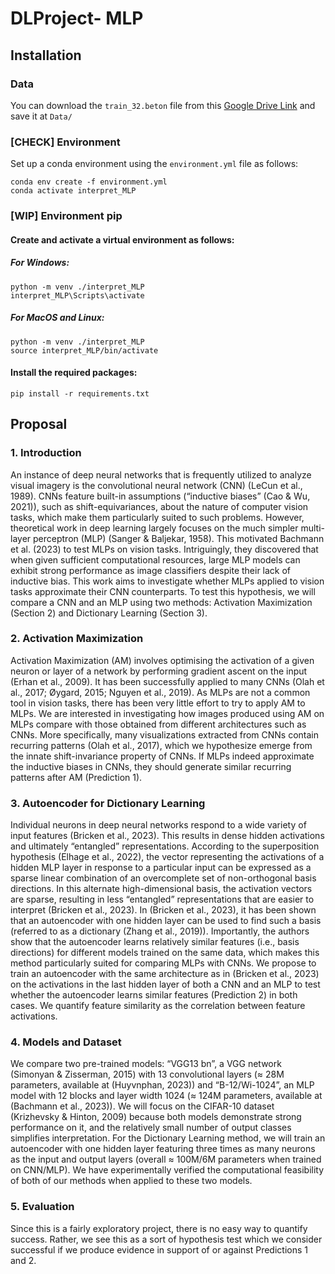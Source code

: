 # DLProject- MLP

## Installation
### Data
You can download the `train_32.beton` file from this [Google Drive Link](https://drive.google.com/drive/folders/16114hZHtzcx3UXa2FMGlNGh-jTjWB-cz?usp=drive_link) and save it at `Data/`
### [CHECK] Environment
Set up a conda environment using the `environment.yml` file as follows:
```
conda env create -f environment.yml
conda activate interpret_MLP
```

### [WIP] Environment pip
#### Create and activate a virtual environment as follows:
##### For Windows:
```
python -m venv ./interpret_MLP
interpret_MLP\Scripts\activate
```
##### For MacOS and Linux:
```
python -m venv ./interpret_MLP
source interpret_MLP/bin/activate
```
#### Install the required packages:
```
pip install -r requirements.txt
```

## Proposal
### 1. Introduction
An instance of deep neural networks that is frequently utilized to analyze visual imagery is the convolutional neural network (CNN) (LeCun et al., 1989). CNNs feature built-in assumptions (“inductive biases” (Cao & Wu, 2021)), such as shift-equivariances, about the nature of computer vision tasks, which make them particularly suited to such problems. However, theoretical work in deep learning largely focuses on the much simpler multi-layer perceptron (MLP) (Sanger & Baljekar, 1958). This motivated Bachmann et al. (2023) to test MLPs on vision tasks. Intriguingly, they discovered that when given sufficient computational resources, large MLP models can exhibit strong performance as image classifiers despite their lack of inductive bias. This work aims to investigate whether MLPs applied to vision tasks approximate their CNN counterparts. To test this hypothesis, we will compare a CNN and an MLP using two methods: Activation Maximization (Section 2) and Dictionary Learning (Section 3).
### 2. Activation Maximization
Activation Maximization (AM) involves optimising the activation of a given neuron or layer of a network by performing gradient ascent on the input (Erhan et al., 2009). It has been successfully applied to many CNNs (Olah et al., 2017; Øygard, 2015; Nguyen et al., 2019). As MLPs are not a common tool in vision tasks, there has been very little effort to try to apply AM to MLPs. We are interested in investigating how images produced using AM on MLPs compare with those obtained from different architectures such as CNNs. More specifically, many visualizations extracted from CNNs contain recurring patterns (Olah et al., 2017), which we hypothesize emerge from the innate shift-invariance property of CNNs. If MLPs indeed approximate the inductive biases in CNNs, they should generate similar recurring patterns after AM (Prediction 1).
### 3. Autoencoder for Dictionary Learning
Individual neurons in deep neural networks respond to a wide variety of input features (Bricken et al., 2023). This results in dense hidden activations and ultimately “entangled” representations. According to the superposition hypothesis (Elhage et al., 2022), the vector representing the activations of a hidden MLP layer in response to a particular input can be expressed as a sparse linear combination of an overcomplete set of non-orthogonal basis directions. In this alternate high-dimensional basis, the activation vectors are sparse, resulting in less “entangled” representations that are easier to interpret (Bricken et al., 2023). In (Bricken et al., 2023), it has been shown that an autoencoder with one hidden layer can be used to find such a basis (referred to as a dictionary (Zhang et al., 2019)). Importantly, the authors show that the autoencoder learns relatively similar features (i.e., basis directions) for different models trained on the same data, which makes this method particularly suited for comparing MLPs with CNNs. We propose to train an autoencoder with the same architecture as in (Bricken et al., 2023) on the activations in the last hidden layer of both a CNN and an MLP to test whether the autoencoder learns similar features (Prediction 2) in both cases. We quantify feature similarity as the correlation between feature activations.
### 4. Models and Dataset
We compare two pre-trained models: “VGG13 bn”, a VGG network (Simonyan & Zisserman, 2015) with 13 convolutional layers (≈ 28M parameters, available at (Huyvnphan, 2023)) and “B-12/Wi-1024”, an MLP model with 12 blocks and layer width 1024 (≈ 124M parameters, available at (Bachmann et al., 2023)). We will focus on the CIFAR-10 dataset (Krizhevsky & Hinton, 2009) because both models demonstrate strong performance on it, and the relatively small number of output classes simplifies interpretation. For the Dictionary Learning method, we will train an autoencoder with one hidden layer featuring three times as many neurons as the input and output layers (overall ≈ 100M/6M parameters when trained on CNN/MLP). We have experimentally verified the computational feasibility of both of our methods when applied to these two models.
### 5. Evaluation
Since this is a fairly exploratory project, there is no easy way to quantify success. Rather, we see this as a sort of hypothesis test which we consider successful if we produce evidence in support of or against Predictions 1 and 2.
